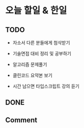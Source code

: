 # 오늘 할일 & 한일

## TODO

- 자소서 다른 분들에게 첨삭받기

- 기술면접 대비 정리 및 공부하기

- 알고리즘 문제풀기

- 클린코드 요약본 보기

- 시간 남으면 타입스크립트 강의 듣기

## DONE

## Comment
